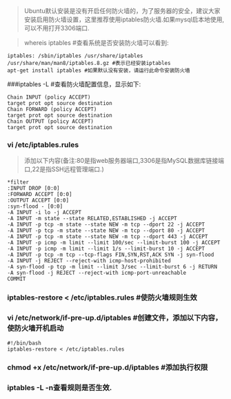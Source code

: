 >Ubuntu默认安装是没有开启任何防火墙的，为了服务器的安全，建议大家安装启用防火墙设置，这里推荐使用iptables防火墙.如果mysql启本地使用,可以不用打开3306端口.

> whereis iptables #查看系统是否安装防火墙可以看到:

    iptables: /sbin/iptables /usr/share/iptables /usr/share/man/man8/iptables.8.gz #表示已经安装iptables
    apt-get install iptables #如果默认没有安装，请运行此命令安装防火墙
###iptables -L #查看防火墙配置信息，显示如下:

    Chain INPUT (policy ACCEPT)
    target prot opt source destination
    Chain FORWARD (policy ACCEPT)
    target prot opt source destination
    Chain OUTPUT (policy ACCEPT)
    target prot opt source destination
### vi /etc/iptables.rules

>添加以下内容(备注:80是指web服务器端口,3306是指MySQL数据库链接端口,22是指SSH远程管理端口.)

    *filter
    :INPUT DROP [0:0]
    :FORWARD ACCEPT [0:0]
    :OUTPUT ACCEPT [0:0]
    :syn-flood - [0:0]
    -A INPUT -i lo -j ACCEPT
    -A INPUT -m state --state RELATED,ESTABLISHED -j ACCEPT
    -A INPUT -p tcp -m state --state NEW -m tcp --dport 22 -j ACCEPT
    -A INPUT -p tcp -m state --state NEW -m tcp --dport 80 -j ACCEPT
    -A INPUT -p tcp -m state --state NEW -m tcp --dport 443 -j ACCEPT
    -A INPUT -p icmp -m limit --limit 100/sec --limit-burst 100 -j ACCEPT
    -A INPUT -p icmp -m limit --limit 1/s --limit-burst 10 -j ACCEPT
    -A INPUT -p tcp -m tcp --tcp-flags FIN,SYN,RST,ACK SYN -j syn-flood
    -A INPUT -j REJECT --reject-with icmp-host-prohibited
    -A syn-flood -p tcp -m limit --limit 3/sec --limit-burst 6 -j RETURN
    -A syn-flood -j REJECT --reject-with icmp-port-unreachable
    COMMIT
### iptables-restore < /etc/iptables.rules #使防火墙规则生效

### vi /etc/network/if-pre-up.d/iptables #创建文件，添加以下内容，使防火墙开机启动

    #!/bin/bash
    iptables-restore < /etc/iptables.rules
### chmod +x /etc/network/if-pre-up.d/iptables #添加执行权限

### iptables -L -n查看规则是否生效.
